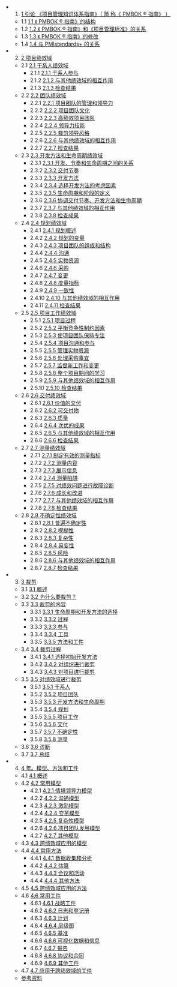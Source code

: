 <!-- vscode-markdown-toc -->
* 1. [1 引论 《项目管理知识体系指南》（ 简 称《 PMBOK ® 指南》 ）](#1引论项目管理知识体系指南简称PMBOK指南)
  * 1.1 [1.1 《 PMBOK ® 指南》的结构](#1.1PMBOK指南的结构)
  * 1.2 [1.2 《 PMBOK ® 指南》和《项目管理标准》的关系](#1.2PMBOK指南和项目管理标准的关系)
  * 1.3 [1.3 《 PMBOK ® 指南》的修改](#1.3PMBOK指南的修改)
  * 1.4 [1.4 与 PMIstandards+ 的关系](#1.4与PMIstandards+的关系)
* 2. [2 项目绩效域](#2项目绩效域)
  * 2.1 [2.1 干系人绩效域](#2.1干系人绩效域)
      * 2.1.1 [2.1.1 干系人参与](#2.1.1干系人参与)
      * 2.1.2 [2.1.2 与其他绩效域的相互作用](#2.1.2与其他绩效域的相互作用)
      * 2.1.3 [2.1.3 检查结果](#2.1.3检查结果)
  * 2.2 [2.2 团队绩效域](#2.2团队绩效域)
      * 2.2.1 [2.2.1 项目团队的管理和领导力](#2.2.1项目团队的管理和领导力)
      * 2.2.2 [2.2.2 项目团队文化](#2.2.2项目团队文化)
      * 2.2.3 [2.2.3 高绩效项目团队](#2.2.3高绩效项目团队)
      * 2.2.4 [2.2.4 领导力技能](#2.2.4领导力技能)
      * 2.2.5 [2.2.5 裁剪领导风格](#2.2.5裁剪领导风格)
      * 2.2.6 [2.2.6 与其他绩效域的相互作用](#2.2.6与其他绩效域的相互作用)
      * 2.2.7 [2.2.7 检查结果](#2.2.7检查结果)
  * 2.3 [2.3 开发方法和生命周期绩效域](#2.3开发方法和生命周期绩效域)
      * 2.3.1 [2.3.1 开发、节奏和生命周期之间的关系](#2.3.1开发、节奏和生命周期之间的关系)
      * 2.3.2 [2.3.2 交付节奏](#2.3.2交付节奏)
      * 2.3.3 [2.3.3 开发方法](#2.3.3开发方法)
      * 2.3.4 [2.3.4 选择开发方法的考虑因素](#2.3.4选择开发方法的考虑因素)
      * 2.3.5 [2.3.5 生命周期和阶段的定义](#2.3.5生命周期和阶段的定义)
      * 2.3.6 [2.3.6 协调交付节奏、开发方法和生命周期](#2.3.6协调交付节奏、开发方法和生命周期)
      * 2.3.7 [2.3.7 与其他绩效域的相互作用](#2.3.7与其他绩效域的相互作用)
      * 2.3.8 [2.3.8 检查成果](#2.3.8检查成果)
  * 2.4 [2.4 规划绩效域](#2.4规划绩效域)
      * 2.4.1 [2.4.1 规划概述](#2.4.1规划概述)
      * 2.4.2 [2.4.2 规划的变量](#2.4.2规划的变量)
      * 2.4.3 [2.4.3 项目团队的组成和结构](#2.4.3项目团队的组成和结构)
      * 2.4.4 [2.4.4 沟通](#2.4.4沟通)
      * 2.4.5 [2.4.5 实物资源](#2.4.5实物资源)
      * 2.4.6 [2.4.6 采购](#2.4.6采购)
      * 2.4.7 [2.4.7 变更](#2.4.7变更)
      * 2.4.8 [2.4.8 度量指标](#2.4.8度量指标)
      * 2.4.9 [2.4.9 一致性](#2.4.9一致性)
      * 2.4.10 [2.4.10 与其他绩效域的相互作用](#2.4.10与其他绩效域的相互作用)
      * 2.4.11 [2.4.11 检查结果](#2.4.11检查结果)
  * 2.5 [2.5 项目工作绩效域](#2.5项目工作绩效域)
      * 2.5.1 [2.5.1 项目过程](#2.5.1项目过程)
      * 2.5.2 [2.5.2 平衡竞争性制约因素](#2.5.2平衡竞争性制约因素)
      * 2.5.3 [2.5.3 使项目团队保持专注](#2.5.3使项目团队保持专注)
      * 2.5.4 [2.5.4 项目沟通和参与](#2.5.4项目沟通和参与)
      * 2.5.5 [2.5.5 管理实物资源](#2.5.5管理实物资源)
      * 2.5.6 [2.5.6 处理采购事宜](#2.5.6处理采购事宜)
      * 2.5.7 [2.5.7 监督新工作和变更](#2.5.7监督新工作和变更)
      * 2.5.8 [2.5.8 整个项目期间的学习](#2.5.8整个项目期间的学习)
      * 2.5.9 [2.5.9 与其他绩效域的相互作用](#2.5.9与其他绩效域的相互作用)
      * 2.5.10 [2.5.10 检查结果](#2.5.10检查结果)
  * 2.6 [2.6 交付绩效域](#2.6交付绩效域)
      * 2.6.1 [2.6.1 价值的交付](#2.6.1价值的交付)
      * 2.6.2 [2.6.2 可交付物](#2.6.2可交付物)
      * 2.6.3 [2.6.3 质量](#2.6.3质量)
      * 2.6.4 [2.6.4 次优的成果](#2.6.4次优的成果)
      * 2.6.5 [2.6.5 与其他绩效域的相互作用](#2.6.5与其他绩效域的相互作用)
      * 2.6.6 [2.6.6 检查结果](#2.6.6检查结果)
  * 2.7 [2.7 测量绩效域](#2.7测量绩效域)
      * 2.7.1 [2.7.1 制定有效的测量指标](#2.7.1制定有效的测量指标)
      * 2.7.2 [2.7.2 测量内容](#2.7.2测量内容)
      * 2.7.3 [2.7.3 展示信息](#2.7.3展示信息)
      * 2.7.4 [2.7.4 测量陷阱](#2.7.4测量陷阱)
      * 2.7.5 [2.7.5 对绩效问题进行故障诊断](#2.7.5对绩效问题进行故障诊断)
      * 2.7.6 [2.7.6 成长和改进](#2.7.6成长和改进)
      * 2.7.7 [2.7.7 与其他绩效域的相互作用](#2.7.7与其他绩效域的相互作用)
      * 2.7.8 [2.7.8 检查结果](#2.7.8检查结果)
  * 2.8 [2.8 不确定性绩效域](#2.8不确定性绩效域)
      * 2.8.1 [2.8.1 普遍不确定性](#2.8.1普遍不确定性)
      * 2.8.2 [2.8.2 模糊性](#2.8.2模糊性)
      * 2.8.3 [2.8.3 复杂性](#2.8.3复杂性)
      * 2.8.4 [2.8.4 易变性](#2.8.4易变性)
      * 2.8.5 [2.8.5 风险](#2.8.5风险)
      * 2.8.6 [2.8.6 与其他绩效域的相互作用](#2.8.6与其他绩效域的相互作用)
      * 2.8.7 [2.8.7 检查结果](#2.8.7检查结果)
* 3. [3 裁剪](#3裁剪)
  * 3.1 [3.1 概述](#3.1概述)
  * 3.2 [3.2 为什么要裁剪？](#3.2为什么要裁剪？)
  * 3.3 [3.3 裁剪的内容](#3.3裁剪的内容)
      * 3.3.1 [3.3.1 生命周期和开发方法的选择](#3.3.1生命周期和开发方法的选择)
      * 3.3.2 [3.3.2 过程](#3.3.2过程)
      * 3.3.3 [3.3.3 参与](#3.3.3参与)
      * 3.3.4 [3.3.4 工具](#3.3.4工具)
      * 3.3.5 [3.3.5 方法和工件](#3.3.5方法和工件)
  * 3.4 [3.4 裁剪过程](#3.4裁剪过程)
      * 3.4.1 [3.4.1 选择初始开发方法](#3.4.1选择初始开发方法)
      * 3.4.2 [3.4.2 对组织进行裁剪](#3.4.2对组织进行裁剪)
      * 3.4.3 [3.4.3 对项目进行裁剪](#3.4.3对项目进行裁剪)
  * 3.5 [3.5 对绩效域进行裁剪](#3.5对绩效域进行裁剪)
      * 3.5.1 [3.5.1 干系人](#3.5.1干系人)
      * 3.5.2 [3.5.2 项目团队](#3.5.2项目团队)
      * 3.5.3 [3.5.3 开发方法和生命周期](#3.5.3开发方法和生命周期)
      * 3.5.4 [3.5.4 规划](#3.5.4规划)
      * 3.5.5 [3.5.5 项目工作](#3.5.5项目工作)
      * 3.5.6 [3.5.6 交付](#3.5.6交付)
      * 3.5.7 [3.5.7 不确定性](#3.5.7不确定性)
      * 3.5.8 [3.5.8 测量](#3.5.8测量)
   * 3.6 [3.6 诊断](#3.6诊断)
   * 3.7 [3.7 总结](#3.7总结)
* 4. [4 年。模型、方法和工件](#4年模型方法和工件)
  * 4.1 [4.1 概述](#4.1概述)
  * 4.2 [4.2 常用模型](#4.2常用模型)
      * 4.2.1 [4.2.1 情境领导力模型](#4.2.1情境领导力模型)
      * 4.2.2 [4.2.2 沟通模型](#4.2.2沟通模型)
      * 4.2.3 [4.2.3 激励模型](#4.2.3激励模型)
      * 4.2.4 [4.2.4 变革模型](#4.2.4变革模型)
      * 4.2.5 [4.2.5 复杂性模型](#4.2.5复杂性模型)
      * 4.2.6 [4.2.6 项目团队发展模型](#4.2.6项目团队发展模型)
      * 4.2.7 [4.2.7 其他模型](#4.2.7其他模型)
  * 4.3 [4.3 跨绩效域应用的模型](#4.3跨绩效域应用的模型)
  * 4.4 [4.4 常用方法](#4.4常用方法)
      * 4.4.1 [4.4.1 数据收集和分析](#4.4.1数据收集和分析)
      * 4.4.2 [4.4.2 估算](#4.4.2估算)
      * 4.4.3 [4.4.3 会议和活动](#4.4.3会议和活动)
      * 4.4.4 [4.4.4 其他方法](#4.4.4其他方法)
  * 4.5 [4.5 跨绩效域应用的方法](#4.5跨绩效域应用的方法)
  * 4.6 [4.6 常用工件](#4.6常用工件)
      * 4.6.1 [4.6.1 战略工件](#4.6.1战略工件)
      * 4.6.2 [4.6.2 日志和登记册](#4.6.2日志和登记册)
      * 4.6.3 [4.6.3 计划](#4.6.3计划)
      * 4.6.4 [4.6.4 层级图](#4.6.4层级图)
      * 4.6.5 [4.6.5 基准](#4.6.5基准)
      * 4.6.6 [4.6.6 可视化数据和信息](#4.6.6可视化数据和信息)
      * 4.6.7 [4.6.7 报告](#4.6.7报告)
      * 4.6.8 [4.6.8 协议和合同](#4.6.8协议和合同)
      * 4.6.9 [4.6.9 其他工件](#4.6.9其他工件)
  * 4.7 [4.7 应用于跨绩效域的工件](#4.7应用于跨绩效域的工件)
  * [参考资料](#参考资料)
<!-- vscode-markdown-toc-config
	numbering=true
	autoSave=true
	/vscode-markdown-toc-config -->
<!-- /vscode-markdown-toc -->
